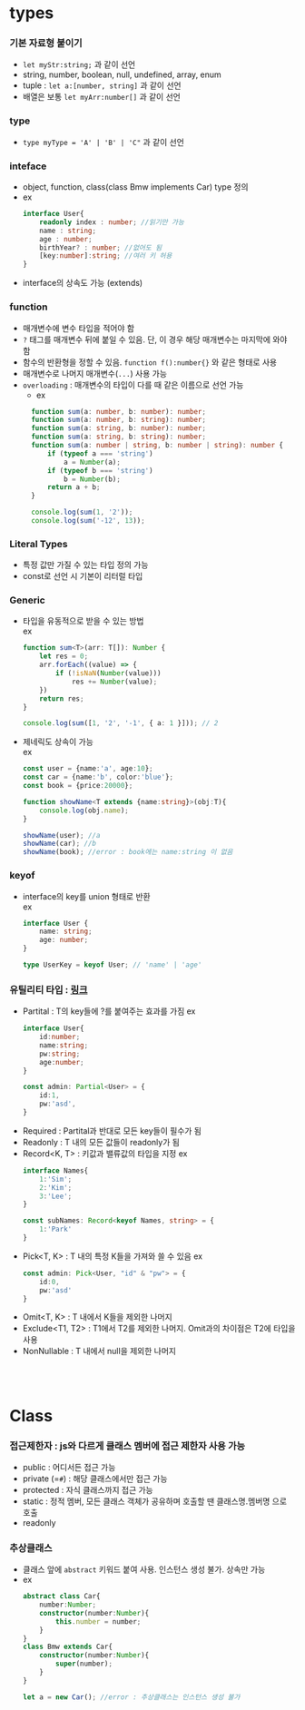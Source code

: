 # types

### 기본 자료형 붙이기
* `let myStr:string;` 과 같이 선언
* string, number, boolean, null, undefined, array, enum
* tuple : `let a:[number, string]` 과 같이 선언
* 배열은 보통 `let myArr:number[]` 과 같이 선언

### type
* `type myType = 'A' | 'B' | 'C"` 과 같이 선언

### inteface
* object, function, class(class Bmw implements Car) type 정의
* ex
    ```typescript
    interface User{
        readonly index : number; //읽기만 가능
        name : string;
        age : number;
        birthYear? : number; //없어도 됨
        [key:number]:string; //여러 키 허용
    }
    ```
* interface의 상속도 가능 (extends)

### function
* 매개변수에 변수 타입을 적어야 함
* `?` 태그를 매개변수 뒤에 붙일 수 있음. 단, 이 경우 해당 매개변수는 마지막에 와야 함
* 함수의 반환형을 정할 수 있음. `function f():number{}` 와 같은 형태로 사용
* 매개변수로 나머지 매개변수(`...`) 사용 가능
* `overloading` : 매개변수의 타입이 다를 때 같은 이름으로 선언 가능
  * ex
  ```typescript
    function sum(a: number, b: number): number;
    function sum(a: number, b: string): number;
    function sum(a: string, b: number): number;
    function sum(a: string, b: string): number;
    function sum(a: number | string, b: number | string): number {
        if (typeof a === 'string')
            a = Number(a);
        if (typeof b === 'string')
            b = Number(b);
        return a + b;
    }

    console.log(sum(1, '2'));
    console.log(sum('-12', 13));
  ```

### Literal Types
* 특정 값만 가질 수 있는 타입 정의 가능
* const로 선언 시 기본이 리터럴 타입

### Generic
* 타입을 유동적으로 받을 수 있는 방법<br>
  ex
    ```ts
    function sum<T>(arr: T[]): Number {
        let res = 0;
        arr.forEach((value) => {
            if (!isNaN(Number(value)))
                res += Number(value);
        })
        return res;
    }

    console.log(sum([1, '2', '-1', { a: 1 }])); // 2
    ```
* 제네릭도 상속이 가능<br>
  ex
    ```ts
    const user = {name:'a', age:10};
    const car = {name:'b', color:'blue'};
    const book = {price:20000};

    function showName<T extends {name:string}>(obj:T){
        console.log(obj.name);
    }

    showName(user); //a
    showName(car); //b
    showName(book); //error : book에는 name:string 이 없음
    ```

### keyof
* interface의 key를 union 형태로 반환<br>
    ex
    ```ts
    interface User {
        name: string;
        age: number;
    }

    type UserKey = keyof User; // 'name' | 'age'
    ```

### 유틸리티 타입 : <a href="https://typescript-kr.github.io/pages/utility-types.html">링크</a>
* Partital<T> : T의 key들에 ?를 붙여주는 효과를 가짐
    ex
    ```ts
    interface User{
        id:number;
        name:string;
        pw:string;
        age:number;
    }
    
    const admin: Partial<User> = {
        id:1,
        pw:'asd',
    }
    ```
* Required<T> : Partital과 반대로 모든 key들이 필수가 됨
* Readonly<T> : T 내의 모든 값들이 readonly가 됨
* Record<K, T> : 키값과 밸류값의 타입을 지정
    ex
    ```ts
    interface Names{
        1:'Sim';
        2:'Kim';
        3:'Lee';
    }

    const subNames: Record<keyof Names, string> = {
        1:'Park'
    }
    ```
* Pick<T, K> : T 내의 특정 K들을 가져와 쓸 수 있음
    ex
    ```ts
    const admin: Pick<User, "id" & "pw"> = {
        id:0,
        pw:'asd'
    }
    ```
* Omit<T, K> : T 내에서 K들을 제외한 나머지
* Exclude<T1, T2> : T1에서 T2를 제외한 나머지. Omit과의 차이점은 T2에 타입을 사용
* NonNullable<T> : T 내에서 null을 제외한 나머지

<br><br>
# Class

### 접근제한자 : js와 다르게 클래스 멤버에 접근 제한자 사용 가능
* public : 어디서든 접근 가능
* private (=`#`) : 해당 클래스에서만 접근 가능
* protected : 자식 클래스까지 접근 가능
* static : 정적 멤버, 모든 클래스 객체가 공유하며 호출할 땐 클래스명.멤버명 으로 호출
* readonly

### 추상클래스
* 클래스 앞에 `abstract` 키워드 붙여 사용. 인스턴스 생성 불가. 상속만 가능
* ex
  ```ts
  abstract class Car{
      number:Number;
      constructor(number:Number){
          this.number = number;
      }
  }
  class Bmw extends Car{
      constructor(number:Number){
          super(number);
      }
  }

  let a = new Car(); //error : 추상클래스는 인스턴스 생성 불가
  ```